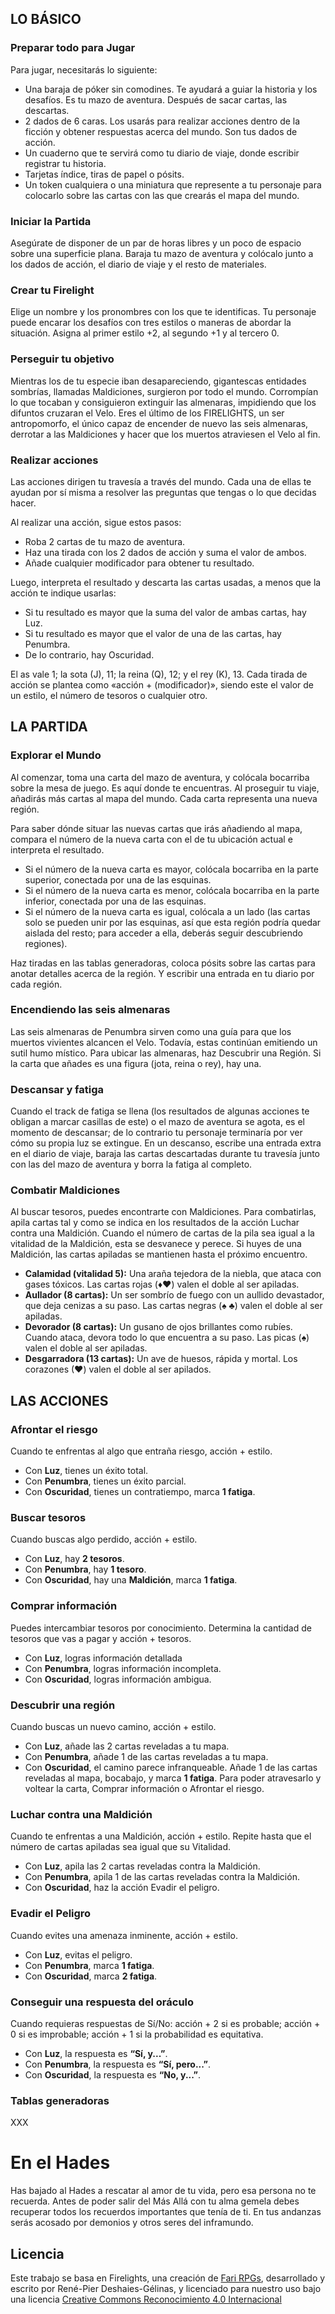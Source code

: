 ## LO BÁSICO

### Preparar todo para Jugar

Para jugar, necesitarás lo siguiente:

* Una baraja de póker sin comodines. Te ayudará a guiar la historia y los desafíos. Es tu mazo de aventura. Después de sacar cartas, las descartas.
* 2 dados de 6 caras. Los usarás para realizar acciones dentro de la ficción y obtener respuestas acerca del mundo. Son tus dados de acción.
* Un cuaderno que te servirá como tu diario de viaje, donde escribir registrar tu historia.
* Tarjetas índice, tiras de papel o pósits.
* Un token cualquiera o una miniatura que represente a tu personaje para colocarlo sobre las cartas con las que crearás el mapa del mundo.

### Iniciar la Partida

Asegúrate de disponer de un par de horas libres y un poco de espacio sobre una superficie plana. Baraja tu mazo de aventura y colócalo junto a los dados de acción, el diario de viaje y el resto de materiales.

### Crear tu Firelight

Elige un nombre y los pronombres con los que te identificas. Tu personaje puede encarar los desafíos con tres estilos o maneras de abordar la situación. Asigna al primer estilo +2, al segundo +1 y al tercero 0.

### Perseguir tu objetivo

Mientras los de tu especie iban desapareciendo, gigantescas entidades sombrías, llamadas Maldiciones, surgieron por todo el mundo. Corrompían lo que tocaban y consiguieron extinguir las almenaras, impidiendo que los difuntos cruzaran el Velo. Eres el último de los FIRELIGHTS, un ser antropomorfo, el único capaz de encender de nuevo las seis almenaras, derrotar a las Maldiciones y hacer que los muertos atraviesen el Velo al fin.

### Realizar acciones

Las acciones dirigen tu travesía a través del mundo. Cada una de ellas te ayudan por sí misma a resolver las preguntas que tengas o lo que decidas hacer.

Al realizar una acción, sigue estos pasos:

* Roba 2 cartas de tu mazo de aventura.
* Haz una tirada con los 2 dados de acción y suma el valor de ambos.
* Añade cualquier modificador para obtener tu resultado.

Luego, interpreta el resultado y descarta las cartas usadas, a menos que la acción te indique usarlas:

* Si tu resultado es mayor que la suma del valor de ambas cartas, hay Luz.
* Si tu resultado es mayor que el valor de una de las cartas, hay Penumbra.
* De lo contrario, hay Oscuridad.

El as vale 1; la sota (J), 11; la reina (Q), 12; y el rey (K), 13. Cada tirada de acción se plantea como «acción + (modificador)», siendo este el valor de un estilo, el número de tesoros o cualquier otro.

## LA PARTIDA

### Explorar el Mundo

Al comenzar, toma una carta del mazo de aventura, y colócala bocarriba sobre la mesa de juego. Es aquí donde te encuentras. Al proseguir tu viaje, añadirás más cartas al mapa del mundo. Cada carta representa una nueva región.

Para saber dónde situar las nuevas cartas que irás añadiendo al mapa, compara el número de la nueva carta con el de tu ubicación actual e interpreta el resultado.

* Si el número de la nueva carta es mayor, colócala bocarriba en la parte superior, conectada por una de las esquinas.
* Si el número de la nueva carta es menor, colócala bocarriba en la parte inferior, conectada por una de las esquinas.
* Si el número de la nueva carta es igual, colócala a un lado (las cartas solo se pueden unir por las esquinas, así que esta región podría quedar aislada del resto; para acceder a ella, deberás seguir descubriendo regiones).

Haz tiradas en las tablas generadoras, coloca pósits sobre las cartas para anotar detalles acerca de la región. Y escribir una entrada en tu diario por cada región.

### Encendiendo las seis almenaras

Las seis almenaras de Penumbra sirven como una guía para que los muertos vivientes alcancen el Velo. Todavía, estas continúan emitiendo un sutil humo místico. Para ubicar las almenaras, haz Descubrir una Región. Si la carta que añades es una figura (jota, reina o rey), hay una.

### Descansar y fatiga

Cuando el track de fatiga se llena (los resultados de algunas acciones te obligan a marcar casillas de este) o el mazo de aventura se agota, es el momento de descansar; de lo contrario tu personaje terminaría por ver cómo su propia luz se extingue. En un descanso, escribe una entrada extra en el diario de viaje, baraja las cartas descartadas durante tu travesía junto con las del mazo de aventura y borra la fatiga al completo.
### Combatir Maldiciones

Al buscar tesoros, puedes encontrarte con Maldiciones. Para combatirlas, apila cartas tal y como se indica en los resultados de la acción Luchar contra una Maldición. Cuando el número de cartas de la pila sea igual a la vitalidad de la Maldición, esta se desvanece y perece. Si huyes de una Maldición, las cartas apiladas se mantienen hasta el próximo encuentro.

* **Calamidad (vitalidad 5):** Una araña tejedora de la niebla, que ataca con gases tóxicos. Las cartas rojas (♦♥) valen el doble al ser apiladas.
* **Aullador (8 cartas):** Un ser sombrío de fuego con un aullido devastador, que deja cenizas a su paso. Las cartas negras (♠ ♣) valen el doble al ser apiladas.
* **Devorador (8 cartas):** Un gusano de ojos brillantes como rubíes. Cuando ataca, devora todo lo que encuentra a su paso. Las picas (♠) valen el doble al ser apiladas.
* **Desgarradora (13 cartas):** Un ave de huesos, rápida y mortal. Los corazones (♥) valen el doble al ser apilados.

## LAS ACCIONES

### Afrontar el riesgo

Cuando te enfrentas al algo que entraña riesgo, acción + estilo.

* Con **Luz**, tienes un éxito total.
* Con **Penumbra**, tienes un éxito parcial.
* Con **Oscuridad**, tienes un contratiempo, marca **1 fatiga**.

### Buscar tesoros

Cuando buscas algo perdido, acción + estilo.

* Con **Luz**, hay **2 tesoros**.
* Con **Penumbra**, hay **1 tesoro**.
* Con **Oscuridad**, hay una **Maldición**, marca **1 fatiga**.

### Comprar información

Puedes intercambiar tesoros por conocimiento. Determina la cantidad de tesoros que vas a pagar y acción + tesoros.

* Con **Luz**, logras información detallada
* Con **Penumbra**, logras información incompleta.
* Con **Oscuridad**, logras información ambigua.

### Descubrir una región

Cuando buscas un nuevo camino, acción + estilo.

* Con **Luz**, añade las 2 cartas reveladas a tu mapa.
* Con **Penumbra**, añade 1 de las cartas reveladas a tu mapa.
* Con **Oscuridad**, el camino parece infranqueable. Añade 1 de las cartas reveladas al mapa, bocabajo, y marca **1 fatiga**. Para poder atravesarlo y voltear la carta, Comprar información o Afrontar el riesgo.

### Luchar contra una Maldición

Cuando te enfrentas a una Maldición, acción + estilo. Repite hasta que el número de cartas apiladas sea igual que su Vitalidad.

* Con **Luz**, apila las 2 cartas reveladas contra la Maldición.
* Con **Penumbra**, apila 1 de las cartas reveladas contra la Maldición.
* Con **Oscuridad**, haz la acción Evadir el peligro.

### Evadir el Peligro

Cuando evites una amenaza inminente, acción + estilo.

* Con **Luz**, evitas el peligro.
* Con **Penumbra**, marca **1 fatiga**.
* Con **Oscuridad**, marca **2 fatiga**.

### Conseguir una respuesta del oráculo

Cuando requieras respuestas de Sí/No: acción + 2 si es probable; acción + 0 si es improbable; acción + 1 si la probabilidad es equitativa.

* Con **Luz**, la respuesta es **“Sí, y...”**.
* Con **Penumbra**, la respuesta es **“Sí, pero...”**.
* Con **Oscuridad**, la respuesta es **“No, y...”**.

### Tablas generadoras

XXX
# En el Hades

Has bajado al Hades a rescatar al amor de tu vida, pero esa persona no te recuerda. Antes de poder salir del Más Allá con tu alma gemela debes recuperar todos los recuerdos importantes que tenía de ti. En tus andanzas serás acosado por demonios y otros seres del inframundo.

## Licencia

Este trabajo se basa en Firelights, una creación de [Fari RPGs](https://farirpgs.com/), desarrollado y escrito por René-Pier Deshaies-Gélinas, y licenciado para nuestro uso bajo una licencia [Creative Commons Reconocimiento 4.0 Internacional](https://creativecommons.org/licenses/by/4.0/deed.es_ES)
